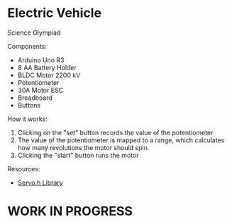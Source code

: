 # Electric Vehicle

Science Olympiad

Components:
* Arduino Uno R3
* 8 AA Battery Holder
* BLDC Motor 2200 kV
* Potentiometer
* 30A Motor ESC
* Breadboard
* Buttons

How it works:
1. Clicking on the "set" button records the value of the potentiometer
2. The value of the potentiometer is mapped to a range, which calculates how many revolutions the motor should spin.
3. Clicking the "start" button runs the motor

Resources: 
* [Servo.h Library](https://docs.arduino.cc/libraries/servo/#Usage/Examples)

# WORK IN PROGRESS
